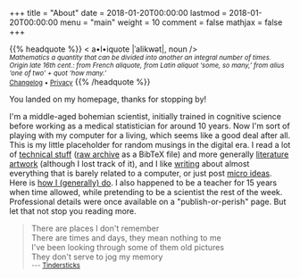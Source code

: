 +++
title = "About"
date = 2018-01-20T00:00:00
lastmod = 2018-01-20T00:00:00
menu = "main"
weight = 10
comment = false
mathjax = false
+++

{{% headquote %}}
< a•l•iquote |ˈalikwət|, noun />  
<small>*Mathematics a quantity that can be divided into another an integral number of times. Origin late 16th cent.: from French aliquote, from Latin aliquot ‘some, so many,’ from alius ‘one of two’ + quot ‘how many.’*</small>  
<small>[Changelog](/articles/changelog/) • [Privacy](/privacy/)</small>
{{% /headquote %}}

You landed on my homepage, thanks for stopping by!

I'm a middle-aged bohemian scientist, initially trained in cognitive science before working as a medical statistician for around 10 years. Now I'm sort of playing with my computer for a living, which seems like a good deal after all. This is my little placeholder for random musings in the digital era. I read a lot of [technical stuff](/tags/review) ([raw archive](/files/references.bib) as a BibTeX file) and more generally [literature artwork](/files/books.txt) (although I lost track of it), and I like [writing](/post) about almost everything that is barely related to a computer, or just post [micro ideas](/micro/). Here is [how I (generally) do](/articles/how-i-do). I also happened to be a teacher for 15 years when time allowed, while pretending to be a scientist the rest of the week. Professional details were once available on a "publish-or-perish" page. But let that not stop you reading more.
  
> There are places I don't remember  
> There are times and days, they mean nothing to me  
> I've been looking through some of them old pictures  
> They don't serve to jog my memory  
> <small>--- [Tindersticks](https://www.youtube.com/watch?v=zFfOgtTEji4)</small>

